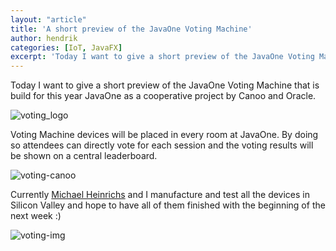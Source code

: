 ```yaml
---
layout: "article"
title: 'A short preview of the JavaOne Voting Machine'
author: hendrik
categories: [IoT, JavaFX]
excerpt: 'Today I want to give a short preview of the JavaOne Voting Machine that is build for this year JavaOne as a cooperative project by Canoo and Oracle.'
---
```

Today I want to give a short preview of the JavaOne Voting Machine that is build for this year JavaOne as a cooperative project by Canoo and Oracle.

![voting_logo](/assets/posts/guigarage-legacy/voting_logo-1024x571.png)

Voting Machine devices will be placed in every room at JavaOne. By doing so attendees can directly vote for each session and the voting results will be shown on a central leaderboard.

![voting-canoo](/assets/posts/guigarage-legacy/voting-canoo-1024x735.png)

Currently [Michael Heinrichs](https://twitter.com/net0pyr) and I manufacture and test all the devices in Silicon Valley and hope to have all of them finished with the beginning of the next week :)

![voting-img](/assets/posts/guigarage-legacy/IMG_0921-1024x768.jpg)
